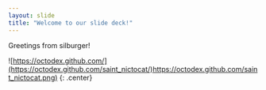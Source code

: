```yaml
---
layout: slide
title: "Welcome to our slide deck!"
---
```


Greetings from silburger!

![https://octodex.github.com/](https://octodex.github.com/saint_nictocat/)https://octodex.github.com/saint_nictocat.png)
{: .center}
